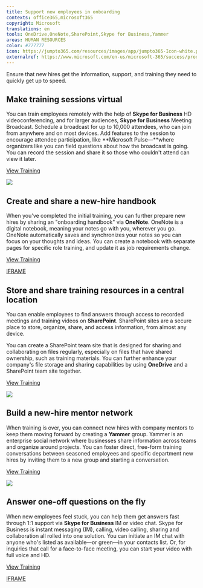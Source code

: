 ```yaml
---
title: Support new employees in onboarding
contexts: office365,microsoft365
copyright: Microsoft
translations: en
tools: OneDrive,OneNote,SharePoint,Skype for Business,Yammer
areas: HUMAN RESOURCES
color: #777777
icon: https://jumpto365.com/resources/images/app/jumpto365-Icon-white.png
externalref: https://www.microsoft.com/en-us/microsoft-365/success/productivitylibrary/support-new-employees-in-onboarding
---
```

Ensure that new hires get the information, support, and training they need to quickly get up to speed.


## Make training sessions virtual

You can train employees remotely with the help of **Skype for Business** HD videoconferencing, and for larger audiences, **Skype for Business** Meeting Broadcast. Schedule a broadcast for up to 10,000 attendees, who can join from anywhere and on most devices. Add features to the session to encourage attendee participation, like **Microsoft Pulse—**where organizers like you can field questions about how the broadcast is going. You can record the session and share it so those who couldn't attend can view it later.

[View Training](https://support.office.com/article/Manage-a-Skype-Meeting-Broadcast-event-c7b98cbe-d168-4cf4-b87f-867707b25811)

![](http://img-prod-cms-rt-microsoft-com.akamaized.net/cms/api/am/imageFileData/RE1N0Bo?ver=046d)

## Create and share a new-hire handbook

When you've completed the initial training, you can further prepare new hires by sharing an "onboarding handbook" via **OneNote**. OneNote is a digital notebook, meaning your notes go with you, wherever you go. OneNote automatically saves and synchronizes your notes so you can focus on your thoughts and ideas. You can create a notebook with separate pages for specific role training, and update it as job requirements change.

[View Training](https://support.office.com/article/OneNote-2016-training-51d1d95b-bdf4-48df-acad-a3331dec8f97)

[IFRAME](https://www.microsoft.com/en-us/videoplayer/embed/RE1UKbz)

## Store and share training resources in a central location

You can enable employees to find answers through access to recorded meetings and training videos on **SharePoint**. SharePoint sites are a secure place to store, organize, share, and access information, from almost any device.

You can create a SharePoint team site that is designed for sharing and collaborating on files regularly, especially on files that have shared ownership, such as training materials. You can further enhance your company's file storage and sharing capabilities by using **OneDrive** and a SharePoint team site together. 

[View Training](https://support.office.com/article/Get-started-with-SharePoint-909ec2f0-05c8-4e92-8ad3-3f8b0b6cf261)

![](http://img-prod-cms-rt-microsoft-com.akamaized.net/cms/api/am/imageFileData/RE1NWVT?ver=e18c)

## Build a new-hire mentor network

When training is over, you can connect new hires with company mentors to keep them moving forward by creating a **Yammer** group. Yammer is an enterprise social network where businesses share information across teams and organize around projects. You can foster direct, free-form training conversations between seasoned employees and specific department new hires by inviting them to a new group and starting a conversation.

[View Training](https://support.office.com/article/Communicate-in-groups-52db606b-2f29-4a9a-8cbb-b43bf2a27d2e)

![](http://img-prod-cms-rt-microsoft-com.akamaized.net/cms/api/am/imageFileData/RE1NSks?ver=3bba)

## Answer one-off questions on the fly

When new employees feel stuck, you can help them get answers fast through 1:1 support via **Skype for Business** IM or video chat. Skype for Business is instant messaging (IM), calling, video calling, sharing and collaboration all rolled into one solution. You can initiate an IM chat with anyone who's listed as available—or green—in your contacts list. Or, for inquiries that call for a face-to-face meeting, you can start your video with full voice and HD.

[View Training](https://support.office.com/article/Introducing-Skype-for-Business-e705627e-8e94-4bae-ac8b-4ccea5a9c4c0?ui=en-US&rs=en-US&ad=US)

[IFRAME](https://www.microsoft.com/en-us/videoplayer/embed/RE1UMMC)

